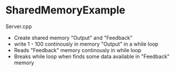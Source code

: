 # SharedMemoryExample

Server.cpp
- Create shared memory "Output" and "Feedback"
- write 1 - 100 continously in memory "Output" in a while loop
- Reads "Feedback" memory continously in while loop
- Breaks while loop when finds some data available in "Feedback" memory
